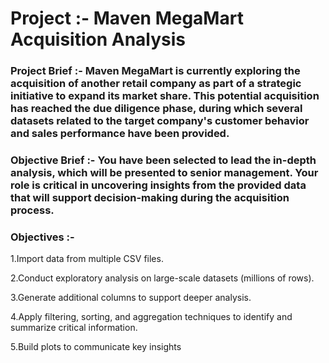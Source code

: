 # Project :- Maven MegaMart Acquisition Analysis

### Project Brief :- Maven MegaMart is currently exploring the acquisition of another retail company as part of a strategic initiative to expand its market share. This potential acquisition has reached the due diligence phase, during which several datasets related to the target company's customer behavior and sales performance have been provided.

### Objective Brief :- You have been selected to lead the in-depth analysis, which will be presented to senior management. Your role is critical in uncovering insights from the provided data that will support decision-making during the acquisition process.

### Objectives :- 

1.Import data from multiple CSV files.

2.Conduct exploratory analysis on large-scale datasets (millions of rows).

3.Generate additional columns to support deeper analysis.

4.Apply filtering, sorting, and aggregation techniques to identify and summarize critical information.

5.Build plots to communicate key insights



